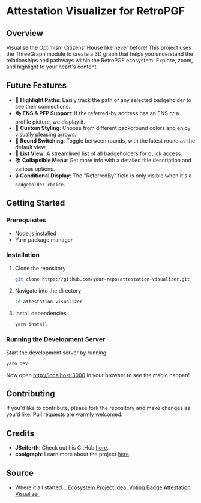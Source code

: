 # Attestation Visualizer for RetroPGF

## Overview
Visualise the Optimism Citizens’ House like never before! This project uses the ThreeGraph module to create a 3D graph that helps you understand the relationships and pathways within the RetroPGF ecosystem. Explore, zoom, and highlight to your heart's content.

## Future Features
- 🌈 **Highlight Paths**: Easily track the path of any selected badgeholder to see their connections.
- 🎭 **ENS & PFP Support**: If the referred-by address has an ENS or a profile picture, we display it.
- 🎨 **Custom Styling**: Choose from different background colors and enjoy visually pleasing arrows.
- 🔄 **Round Switching**: Toggle between rounds, with the latest round as the default view.
- 📜 **List View**: A streamlined list of all badgeholders for quick access.
- 📚 **Collapsible Menu**: Get more info with a detailed title description and various options.
- 🔒 **Conditional Display**: The "ReferredBy" field is only visible when it's a `badgeholder choice`.

## Getting Started

### Prerequisites
- Node.js installed
- Yarn package manager

### Installation
1. Clone the repository
    ```bash
    git clone https://github.com/your-repo/attestation-visualizer.git
    ```
2. Navigate into the directory
    ```bash
    cd attestation-visualizer
    ```
3. Install dependencies
    ```bash
    yarn install
    ```

### Running the Development Server
Start the development server by running:
```bash
yarn dev
```

Now open [http://localhost:3000](http://localhost:3000) in your browser to see the magic happen!

## Contributing
If you'd like to contribute, please fork the repository and make changes as you'd like. Pull requests are warmly welcomed.

## Credits
- **JSeiferth**: Check out his GitHub [here](https://github.com/JSeiferth).
- **coolgraph**: Learn more about the project [here](https://github.com/smartcontracts/coolgraph).

## Source
- Where it all started... [Ecosystem Project Idea: Voting Badge Attestation Visualizer](https://github.com/ethereum-optimism/ecosystem-contributions/issues/107)
